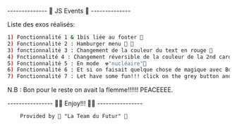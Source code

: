 -------------- 🔢 JS Events 🔢 --------------

Liste des exos réalisés:

```sh
1) Fonctionnalité 1 & 1bis liée au footer 👋
2) Fonctionnalité 2 : Hamburger menu 🍔 🤗
3) fonctionnalité 3 : Changement de la couleur du text en rouge 🧮
4) Fnctionnalité 4 : Changement réversible de la couleur de la 2nd card🏛️
5) Fonctionnalité 5 : En mode  ☢"nucléaire"🤯
6) Fonctionnalité 6 : Et si on faisait quelque chose de magique avec Boo Boo (aka Boostrap)
7) Fonctionnalité 7 : Let have some fun!!! click on the grey button and see what happen
```
N.B : Bon pour le reste on avait la flemme!!!!!! PEACEEEE.

---------------- 🧑🏼 Enjoy!!! 👨🏻 ----------------


     	Provided by 🚀 "La Team du Futur" 🚀

